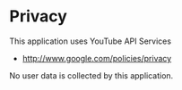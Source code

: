 # Privacy

This application uses YouTube API Services

- http://www.google.com/policies/privacy

No user data is collected by this application.

